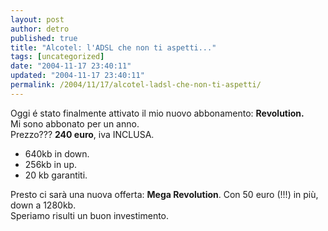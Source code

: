 ```yaml
---
layout: post
author: detro
published: true
title: "Alcotel: l'ADSL che non ti aspetti..."
tags: [uncategorized]
date: "2004-11-17 23:40:11"
updated: "2004-11-17 23:40:11"
permalink: /2004/11/17/alcotel-ladsl-che-non-ti-aspetti/
---
```


<div style="clear:both;"></div>Oggi é stato finalmente attivato il mio nuovo abbonamento: <span style="font-weight: bold;">Revolution.</span><br />Mi sono abbonato per un anno.<br />Prezzo??? <span style="font-weight: bold;">240 euro</span>, iva INCLUSA.<br /><ul>   <li>640kb in down.</li>   <li>256kb in up.</li>   <li>20 kb garantiti.</li> </ul> Presto ci sarà una nuova offerta: <span style="font-weight: bold;">Mega Revolution</span>. Con 50 euro (!!!) in più, down a 1280kb.<br />Speriamo risulti un buon investimento.<br /><div style="clear:both; padding-bottom: 0.25em;"></div>
